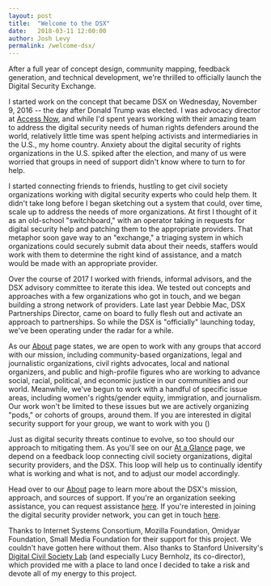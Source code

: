 ```yaml
---
layout: post
title:  "Welcome to the DSX"
date:   2018-03-11 12:00:00
author: Josh Levy
permalink: /welcome-dsx/
---
```


After a full year of concept design, community mapping, feedback generation, and technical development, we're thrilled to officially launch the Digital Security Exchange.

I started work on the concept that became DSX on Wednesday, November 9, 2016 -- the day after Donald Trump was elected. I was advocacy director at [Access Now](https://accessnow.org), and while I'd spent years working with their amazing team to address the digital security needs of human rights defenders around the world, relatively little time was spent helping activists and intermediaries in the U.S., my home country. Anxiety about the digital security of rights organizations in the U.S. spiked after the election, and many of us were worried that groups in need of support didn't know where to turn to for help.

I started connecting friends to friends, hustling to get civil society organizations working with digital security experts who could help them. It didn't take long before I began sketching out a system that could, over time, scale up to address the needs of more organizations. At first I thought of it as an old-school "switchboard," with an operator taking in requests for digital security help and patching them to the appropriate providers. That metaphor soon gave way to an "exchange," a triaging system in which organizations could securely submit data about their needs, staffers would work with them to determine the right kind of assistance, and a match would be made with an appropriate provider.

Over the course of 2017 I worked with friends, informal advisors, and the DSX advisory committee to iterate this idea. We tested out concepts and approaches with a few organizations who got in touch, and we began building a strong network of providers. Late last year Debbie Mac, DSX Partnerships Director, came on board to fully flesh out and activate an approach to partnerships. So while the DSX is "officially" launching today, we've been operating under the radar for a while.

As our [About](/about) page states, we are open to work with any groups that accord with our mission, including community-based organizations, legal and journalistic organizations, civil rights advocates, local and national organizers, and public and high-profile figures who are working to advance social, racial, political, and economic justice in our communities and our world. Meanwhile, we've begun to work with a handful of specific issue areas, including women's rights/gender equity, immigration, and journalism. Our work won't be limited to these issues but we are actively organizing "pods," or cohorts of groups, around them. If you are interested in digital security support for your group, we want to work with you ()

Just as digital security threats continue to evolve, so too should our approach to mitigating them. As you'll see on our [At a Glance](/at-a-glance) page, we depend on a feedback loop connecting civil society organizations, digital security providers, and the DSX. This loop will help us to continually identify what is working and what is not, and to adjust our model accordingly.

Head over to our [About](/about) page to learn more about the DSX's mission, approach, and sources of support. If you're an organization seeking assistance, you can request assistance [here](https://digitalsecurityexchange.org/request-assistance/). If you're interested in joining the digital security provider network, you can get in touch [here](https://staging.digitalsecurityexchange.org/become-a-provider/).

Thanks to Internet Systems Consortium, Mozilla Foundation, Omidyar Foundation, Small Media Foundation for their support for this project. We couldn't have gotten here without them. Also thanks to Stanford University's [Digital Civil Society Lab](https://pacscenter.stanford.edu/research/digital-civil-society-lab/) (and especially Lucy Bernholz, its co-director), which provided me with a place to land once I decided to take a risk and devote all of my energy to this project.
